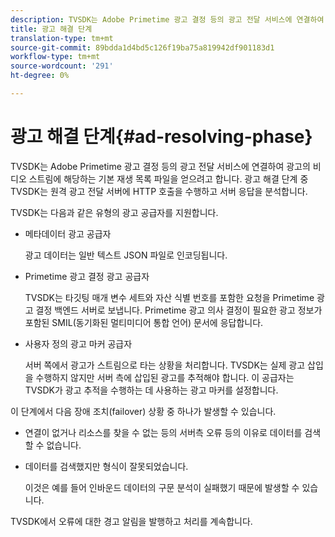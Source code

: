 ```yaml
---
description: TVSDK는 Adobe Primetime 광고 결정 등의 광고 전달 서비스에 연결하여 광고의 비디오 스트림에 해당하는 기본 재생 목록 파일을 얻으려고 합니다. 광고 해결 단계 중 TVSDK는 원격 광고 전달 서버에 HTTP 호출을 수행하고 서버 응답을 분석합니다.
title: 광고 해결 단계
translation-type: tm+mt
source-git-commit: 89bdda1d4bd5c126f19ba75a819942df901183d1
workflow-type: tm+mt
source-wordcount: '291'
ht-degree: 0%

---
```



# 광고 해결 단계{#ad-resolving-phase}

TVSDK는 Adobe Primetime 광고 결정 등의 광고 전달 서비스에 연결하여 광고의 비디오 스트림에 해당하는 기본 재생 목록 파일을 얻으려고 합니다. 광고 해결 단계 중 TVSDK는 원격 광고 전달 서버에 HTTP 호출을 수행하고 서버 응답을 분석합니다.

TVSDK는 다음과 같은 유형의 광고 공급자를 지원합니다.

* 메타데이터 광고 공급자

   광고 데이터는 일반 텍스트 JSON 파일로 인코딩됩니다.
* Primetime 광고 결정 광고 공급자

   TVSDK는 타깃팅 매개 변수 세트와 자산 식별 번호를 포함한 요청을 Primetime 광고 결정 백엔드 서버로 보냅니다. Primetime 광고 의사 결정이 필요한 광고 정보가 포함된 SMIL(동기화된 멀티미디어 통합 언어) 문서에 응답합니다.
* 사용자 정의 광고 마커 공급자

   서버 쪽에서 광고가 스트림으로 타는 상황을 처리합니다. TVSDK는 실제 광고 삽입을 수행하지 않지만 서버 측에 삽입된 광고를 추적해야 합니다. 이 공급자는 TVSDK가 광고 추적을 수행하는 데 사용하는 광고 마커를 설정합니다.

이 단계에서 다음 장애 조치(failover) 상황 중 하나가 발생할 수 있습니다.

* 연결이 없거나 리소스를 찾을 수 없는 등의 서버측 오류 등의 이유로 데이터를 검색할 수 없습니다.
* 데이터를 검색했지만 형식이 잘못되었습니다.

   이것은 예를 들어 인바운드 데이터의 구문 분석이 실패했기 때문에 발생할 수 있습니다.

TVSDK에서 오류에 대한 경고 알림을 발행하고 처리를 계속합니다.
